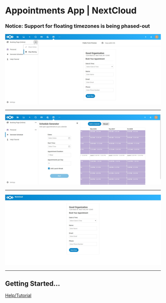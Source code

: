 # Appointments App | NextCloud

### Notice: Support for floating timezones is being phased-out


![Main View](screenshots/screenshot1.jpg)

---

![Schedule Generator](screenshots/screenshot2.jpg)

---

![Public View](screenshots/screenshot3.jpg)

---
## Getting Started...
[Help/Tutorial](https://htmlpreview.github.io/?https://github.com/SergeyMosin/Appointments/blob/master/templates/help.php)
